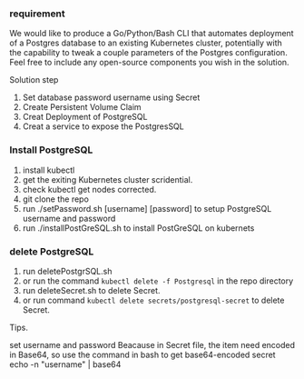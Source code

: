 ### requirement

We would like to produce a Go/Python/Bash CLI that automates deployment of a Postgres database to an existing Kubernetes cluster, potentially with the capability to tweak a couple parameters of the Postgres configuration. Feel free to include any open-source components you wish in the solution.

Solution step

1. Set database password username using Secret
2. Create Persistent Volume Claim 
3. Creat Deployment of PostgreSQL  
4. Creat a service to expose the PostgresSQL 

### Install PostgreSQL

1. install kubectl
2. get the exiting Kubernetes cluster scridential.
3. check kubectl get nodes corrected.
4. git clone the repo
5. run ./setPassword.sh [username] [password] to setup PostgreSQL username and password
6. run ./installPostGreSQL.sh to install PostGreSQL on kubernets 


### delete PostgreSQL

1. run deletePostgrSQL.sh
2. or run the command `kubectl delete -f Postgresql` in the repo directory
3. run deleteSecret.sh to delete Secret.
4. or run command `kubectl delete secrets/postgresql-secret` to delete Secret.




Tips.

set username and password
Beacause in Secret file, the item need encoded in Base64, so use the command in bash to get base64-encoded secret
echo -n "username" | base64



